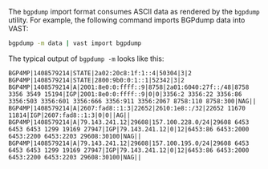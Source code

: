The `bgpdump` import format consumes ASCII data as rendered by the `bgpdump`
utility. For example, the following command imports BGPdump data into VAST:

```sh
bgpdump -m data | vast import bgpdump
```

The typical output of `bgpdump -m` looks like this: 

```
BGP4MP|1408579214|STATE|2a02:20c8:1f:1::4|50304|3|2
BGP4MP|1408579214|STATE|2800:9b0:0:1::1|52342|3|2
BGP4MP|1408579214|A|2001:8e0:0:ffff::9|8758|2a01:6040:27f::/48|8758 3356 3549 15194|IGP|2001:8e0:0:ffff::9|0|0|3356:2 3356:22 3356:86 3356:503 3356:601 3356:666 3356:911 3356:2067 8758:110 8758:300|NAG||
BGP4MP|1408579214|A|2607:fad8::1:3|22652|2610:1e8::/32|22652 11670 11814|IGP|2607:fad8::1:3|0|0||AG||
BGP4MP|1408579214|A|79.143.241.12|29608|157.100.228.0/24|29608 6453 6453 6453 1299 19169 27947|IGP|79.143.241.12|0|12|6453:86 6453:2000 6453:2200 6453:2203 29608:30100|NAG||
BGP4MP|1408579214|A|79.143.241.12|29608|157.100.195.0/24|29608 6453 6453 6453 1299 19169 27947|IGP|79.143.241.12|0|12|6453:86 6453:2000 6453:2200 6453:2203 29608:30100|NAG||
```
